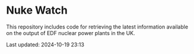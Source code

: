 # Nuke Watch

This repository includes code for retrieving the latest information available on the output of EDF nuclear power plants in the UK.

Last updated: 2024-10-19 23:13